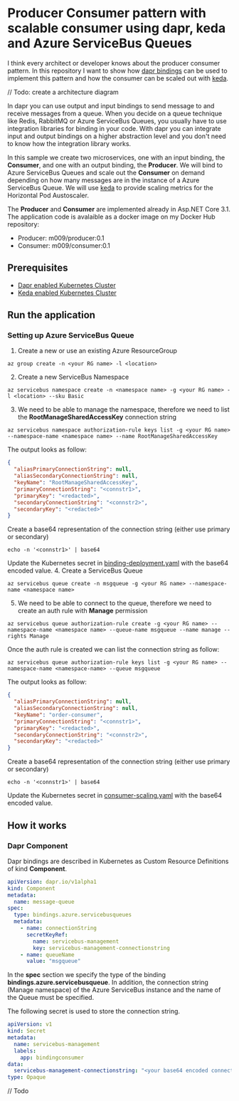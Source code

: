 # Producer Consumer pattern with scalable consumer using dapr, keda and Azure ServiceBus Queues

I think every architect or developer knows about the producer consumer pattern. In this repository I want to show how [dapr bindings](http://github.com/dapr) can be used to implement this pattern and how the consumer can be scaled out with [keda](https://github.com/kedacore/keda).

// Todo: create a architecture diagram

In dapr you can use output and input bindings to send message to and receive messages from a queue. 
When you decide on a queue technique like Redis, RabbitMQ or Azure ServiceBus Queues, you usually have to use integration libraries for binding in your code.
With dapr you can integrate input and output bindings on a higher abstraction level and you don't need to know how the integration library works. 

In this sample we create two microservices, one with an input binding, the __Consumer__, and one with an output binding, the __Producer__. We will bind to Azure ServiceBus Queues and scale out the __Consumer__ on demand depending on how many messages are in the instance of a Azure ServiceBus Queue. We will use [keda](https://github.com/kedacore/keda) to provide scaling metrics for the Horizontal Pod Austoscaler. 

The __Producer__ and __Consumer__ are implemented already in Asp.NET Core 3.1. The application code is avalaible as a docker image on my Docker Hub repository:
- Producer: m009/producer:0.1
- Consumer: m009/consumer:0.1

## Prerequisites
- [Dapr enabled Kubernetes Cluster](https://github.com/dapr/docs/blob/master/getting-started/environment-setup.md#installing-dapr-on-a-kubernetes-cluster)
- [Keda enabled Kubernetes Cluster](https://keda.sh/deploy/)

## Run the application

### Setting up Azure ServiceBus Queue
1. Create a new or use an existing Azure ResourceGroup
```Shell
az group create -n <your RG name> -l <location>
```
2. Create a new ServiceBus Namespace
```
az servicebus namespace create -n <namespace name> -g <your RG name> -l <location> --sku Basic
```
3. We need to be able to manage the namespace, therefore we need to list the __RootManageSharedAccessKey__ connection string
```Shell
az servicebus namespace authorization-rule keys list -g <your RG name> --namespace-name <namespace name> --name RootManageSharedAccessKey
```
The output looks as follow:
```JSON
{
  "aliasPrimaryConnectionString": null,
  "aliasSecondaryConnectionString": null,
  "keyName": "RootManageSharedAccessKey",
  "primaryConnectionString": "<connstr1>",
  "primaryKey": "<redacted>",
  "secondaryConnectionString": "<connstr2>",
  "secondaryKey": "<redacted>"
}
```
Create a base64 representation of the connection string (either use primary or secondary)
```Shell
echo -n '<connstr1>' | base64
```
Update the Kubernetes secret in [binding-deployment.yaml](deploy/binding-deployment.yaml) with the base64 encoded value.
4. Create a ServiceBus Queue
```
az servicebus queue create -n msgqueue -g <your RG name> --namespace-name <namespace name>
```
5. We need to be able to connect to the queue, therefore we need to create an auth rule with __Manage__ permission
```Shell
az servicebus queue authorization-rule create -g <your RG name> --namespace-name <namespace name> --queue-name msgqueue --name manage --rights Manage
``` 
Once the auth rule is created we can list the connection string as follow:
```
az servicebus queue authorization-rule keys list -g <your RG name> --namespace-name <namespace-name> --queue msgqueue 
```
The output looks as follow:
```JSON
{
  "aliasPrimaryConnectionString": null,
  "aliasSecondaryConnectionString": null,
  "keyName": "order-consumer",
  "primaryConnectionString": "<connstr1>",
  "primaryKey": "<redacted>",
  "secondaryConnectionString": "<connstr2>",
  "secondaryKey": "<redacted>"
}
```
Create a base64 representation of the connection string (either use primary or secondary)
```Shell
echo -n '<connstr1>' | base64
```
Update the Kubernetes secret in [consumer-scaling.yaml](deploy/consumer-scaling.yaml) with the base64 encoded value.

## How it works

### Dapr Component
Dapr bindings are described in Kubernetes as Custom Resource Definitions of kind __Component__.
```yaml
apiVersion: dapr.io/v1alpha1
kind: Component
metadata:
  name: message-queue
spec:
  type: bindings.azure.servicebusqueues
  metadata:
    - name: connectionString
      secretKeyRef:
        name: servicebus-management
        key: servicebus-management-connectionstring
    - name: queueName
      value: "msgqueue"
```  

In the __spec__ section we specify the type of the binding __bindings.azure.servicebusqueue__.
In addition, the connection string (Manage namespace) of the Azure ServiceBus instance and the name of the Queue must be specified.

The following secret is used to store the connection string.
```yaml
apiVersion: v1
kind: Secret
metadata:
  name: servicebus-management
  labels:
    app: bindingconsumer
data:
  servicebus-management-connectionstring: "<your base64 encoded connection string>"
type: Opaque
```

// Todo